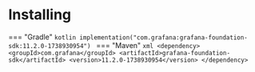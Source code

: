 # Installing

=== "Gradle"
    ```kotlin
    implementation("com.grafana:grafana-foundation-sdk:11.2.0-1738930954")
    ```
=== "Maven"
    ```xml
    <dependency>
        <groupId>com.grafana</groupId>
        <artifactId>grafana-foundation-sdk</artifactId>
        <version>11.2.0-1738930954</version>
    </dependency>
    ```
